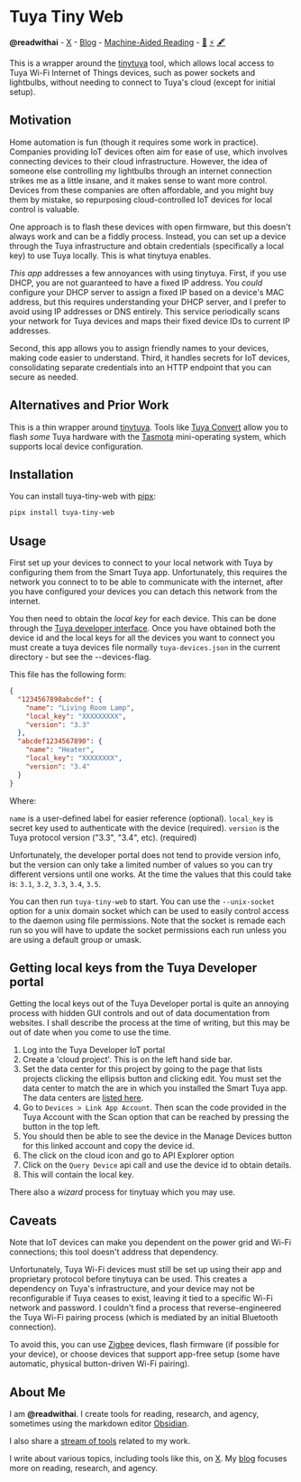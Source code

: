 # Tuya Tiny Web
**@readwithai** - [X](https://x.com/readwithai) - [Blog](https://readwithai.substack.com/) - [Machine-Aided Reading](https://www.reddit.com/r/machineAidedReading/) - [📖](https://readwithai.substack.com/p/what-is-reading-broadly-defined) [⚡️](https://readwithai.substack.com/s/technical-miscellany) [🖋️](https://readwithai.substack.com/p/note-taking-with-obsidian-much-of)

This is a wrapper around the [tinytuya](https://github.com/jasonacox/tinytuya) tool, which allows local access to Tuya Wi-Fi Internet of Things devices, such as power sockets and lightbulbs, without needing to connect to Tuya's cloud (except for initial setup).

## Motivation
Home automation is fun (though it requires some work in practice). Companies providing IoT devices often aim for ease of use, which involves connecting devices to their cloud infrastructure. However, the idea of someone else controlling my lightbulbs through an internet connection strikes me as a little insane, and it makes sense to want more control. Devices from these companies are often affordable, and you might buy them by mistake, so repurposing cloud-controlled IoT devices for local control is valuable.

One approach is to flash these devices with open firmware, but this doesn't always work and can be a fiddly process. Instead, you can set up a device through the Tuya infrastructure and obtain credentials (specifically a local key) to use Tuya locally. This is what tinytuya enables.

*This app* addresses a few annoyances with using tinytuya. First, if you use DHCP, you are not guaranteed to have a fixed IP address. You *could* configure your DHCP server to assign a fixed IP based on a device's MAC address, but this requires understanding your DHCP server, and I prefer to avoid using IP addresses or DNS entirely. This service periodically scans your network for Tuya devices and maps their fixed device IDs to current IP addresses.

Second, this app allows you to assign friendly names to your devices, making code easier to understand. Third, it handles secrets for IoT devices, consolidating separate credentials into an HTTP endpoint that you can secure as needed.

## Alternatives and Prior Work
This is a thin wrapper around [tinytuya](https://github.com/jasonacox/tinytuya). Tools like [Tuya Convert](https://github.com/ct-Open-Source/tuya-convert) allow you to flash *some* Tuya hardware with the [Tasmota](https://github.com/arendst/Tasmota) mini-operating system, which supports local device configuration.

## Installation
You can install tuya-tiny-web with [pipx](https://github.com/pypa/pipx):

```bash
pipx install tuya-tiny-web
```

## Usage
First set up your devices to connect to your local network with Tuya by configuring them from the Smart Tuya app. Unfortunately, this requires the network you connect to to be able to communicate with the internet, after you have configured your devices you can detach this network from the internet.

You then need to obtain the *local key* for each device. This can be done through the [Tuya developer interface](#tuya-developer). Once you have obtained both the device id and the local keys for all the devices you want to connect you must create a tuya devices file normally `tuya-devices.json` in the current directory - but see the --devices-flag.

This file has the following form:

```json
{
  "1234567890abcdef": {
    "name": "Living Room Lamp",
    "local_key": "XXXXXXXXX",
    "version": "3.3"
  },
  "abcdef1234567890": {
    "name": "Heater",
    "local_key": "XXXXXXXX",
    "version": "3.4"
  }
}
```

Where:

`name` is a user-defined label for easier reference (optional).
`local_key` is secret key used to authenticate with the device (required).
`version` is the Tuya protocol version ("3.3", "3.4", etc). (required)

Unfortunately, the developer portal does not tend to provide version info, but the version  can only take a limited number of values so you can try different versions until one works. At the time the values that this could take is: `3.1`, `3.2`, `3.3`, `3.4`, `3.5`.

You can then run `tuya-tiny-web` to start. You can use the `--unix-socket` option for a unix domain socket which can be used to easily control access to the daemon using file permissions. Note that the socket is remade each run so you will have to update the socket permissions each run unless you are using a default group or umask.

## Getting local keys from the Tuya Developer portal
Getting the local keys out of the Tuya Developer portal is quite an annoying process with hidden GUI controls and out of data documentation from websites. I shall describe the process at the time of writing, but this may be out of date when you come to use the time.

1. Log into the Tuya Developer IoT portal
2. Create a 'cloud project'. This is on the left hand side bar.
3. Set the data center for this project by going to the page that lists projects clicking the ellipsis button and clicking edit. You must set the data center to match the are in which you installed the Smart Tuya app. The data centers are [listed here](https://github.com/tuya/tuya-home-assistant/wiki/Countries-Regions-and-Tuya-Data-Center).
4. Go to `Devices > Link App Account`. Then scan the code provided in the Tuya Account with the Scan option that can be reached by pressing the button in the top left.
5. You should then be able to see the device in the Manage Devices button for this linked account and copy the device id.
6. The click on the cloud icon and go to API Explorer option
7. Click on the `Query Device` api call and use the device id to obtain details.
8. This will contain the local key.

There also a *wizard* process for tinytuay which you may use.

## Caveats
Note that IoT devices can make you dependent on the power grid and Wi-Fi connections; this tool doesn't address that dependency.

Unfortunately, Tuya Wi-Fi devices must still be set up using their app and proprietary protocol before tinytuya can be used. This creates a dependency on Tuya's infrastructure, and your device may not be reconfigurable if Tuya ceases to exist, leaving it tied to a specific Wi-Fi network and password. I couldn't find a process that reverse-engineered the Tuya Wi-Fi pairing process (which is mediated by an initial Bluetooth connection).

To avoid this, you can use [Zigbee](https://en.wikipedia.org/wiki/Zigbee) devices, flash firmware (if possible for your device), or choose devices that support app-free setup (some have automatic, physical button-driven Wi-Fi pairing).

## About Me
I am **@readwithai**. I create tools for reading, research, and agency, sometimes using the markdown editor [Obsidian](https://readwithai.substack.com/p/what-exactly-is-obsidian).

I also share a [stream of tools](https://readwithai.substack.com/p/my-productivity-tools) related to my work.

I write about various topics, including tools like this, on [X](https://x.com/readwithai). My [blog](https://readwithai.substack.com/) focuses more on reading, research, and agency.
